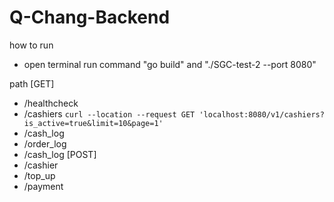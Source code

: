 # Q-Chang-Backend
how to run
- open terminal run command "go build" and "./SGC-test-2 --port 8080"

path
[GET]
  - /healthcheck
  - /cashiers
    ```curl --location --request GET 'localhost:8080/v1/cashiers?is_active=true&limit=10&page=1'```
  - /cash_log
  - /order_log
  - /cash_log
[POST]
  - /cashier
  - /top_up
  - /payment

